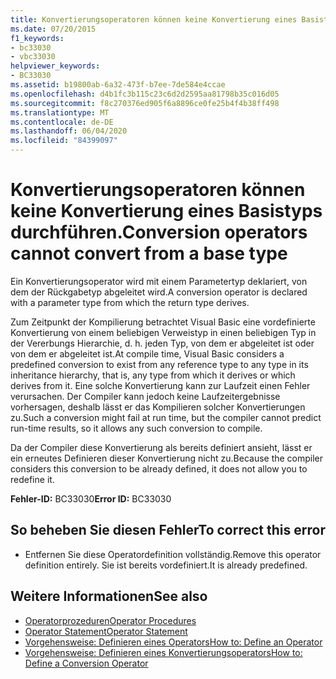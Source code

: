 ```yaml
---
title: Konvertierungsoperatoren können keine Konvertierung eines Basistyps durchführen.
ms.date: 07/20/2015
f1_keywords:
- bc33030
- vbc33030
helpviewer_keywords:
- BC33030
ms.assetid: b19800ab-6a32-473f-b7ee-7de584e4ccae
ms.openlocfilehash: d4b1fc3b115c23c6d2d2595aa81798b35c016d05
ms.sourcegitcommit: f8c270376ed905f6a8896ce0fe25b4f4b38ff498
ms.translationtype: MT
ms.contentlocale: de-DE
ms.lasthandoff: 06/04/2020
ms.locfileid: "84399097"
---
```

# <a name="conversion-operators-cannot-convert-from-a-base-type"></a><span data-ttu-id="4c2d8-102">Konvertierungsoperatoren können keine Konvertierung eines Basistyps durchführen.</span><span class="sxs-lookup"><span data-stu-id="4c2d8-102">Conversion operators cannot convert from a base type</span></span>
<span data-ttu-id="4c2d8-103">Ein Konvertierungsoperator wird mit einem Parametertyp deklariert, von dem der Rückgabetyp abgeleitet wird.</span><span class="sxs-lookup"><span data-stu-id="4c2d8-103">A conversion operator is declared with a parameter type from which the return type derives.</span></span>  
  
 <span data-ttu-id="4c2d8-104">Zum Zeitpunkt der Kompilierung betrachtet Visual Basic eine vordefinierte Konvertierung von einem beliebigen Verweistyp in einen beliebigen Typ in der Vererbungs Hierarchie, d. h. jeden Typ, von dem er abgeleitet ist oder von dem er abgeleitet ist.</span><span class="sxs-lookup"><span data-stu-id="4c2d8-104">At compile time, Visual Basic considers a predefined conversion to exist from any reference type to any type in its inheritance hierarchy, that is, any type from which it derives or which derives from it.</span></span> <span data-ttu-id="4c2d8-105">Eine solche Konvertierung kann zur Laufzeit einen Fehler verursachen. Der Compiler kann jedoch keine Laufzeitergebnisse vorhersagen, deshalb lässt er das Kompilieren solcher Konvertierungen zu.</span><span class="sxs-lookup"><span data-stu-id="4c2d8-105">Such a conversion might fail at run time, but the compiler cannot predict run-time results, so it allows any such conversion to compile.</span></span>  
  
 <span data-ttu-id="4c2d8-106">Da der Compiler diese Konvertierung als bereits definiert ansieht, lässt er ein erneutes Definieren dieser Konvertierung nicht zu.</span><span class="sxs-lookup"><span data-stu-id="4c2d8-106">Because the compiler considers this conversion to be already defined, it does not allow you to redefine it.</span></span>  
  
 <span data-ttu-id="4c2d8-107">**Fehler-ID:** BC33030</span><span class="sxs-lookup"><span data-stu-id="4c2d8-107">**Error ID:** BC33030</span></span>  
  
## <a name="to-correct-this-error"></a><span data-ttu-id="4c2d8-108">So beheben Sie diesen Fehler</span><span class="sxs-lookup"><span data-stu-id="4c2d8-108">To correct this error</span></span>  
  
- <span data-ttu-id="4c2d8-109">Entfernen Sie diese Operatordefinition vollständig.</span><span class="sxs-lookup"><span data-stu-id="4c2d8-109">Remove this operator definition entirely.</span></span> <span data-ttu-id="4c2d8-110">Sie ist bereits vordefiniert.</span><span class="sxs-lookup"><span data-stu-id="4c2d8-110">It is already predefined.</span></span>  
  
## <a name="see-also"></a><span data-ttu-id="4c2d8-111">Weitere Informationen</span><span class="sxs-lookup"><span data-stu-id="4c2d8-111">See also</span></span>

- [<span data-ttu-id="4c2d8-112">Operatorprozeduren</span><span class="sxs-lookup"><span data-stu-id="4c2d8-112">Operator Procedures</span></span>](../programming-guide/language-features/procedures/operator-procedures.md)
- [<span data-ttu-id="4c2d8-113">Operator Statement</span><span class="sxs-lookup"><span data-stu-id="4c2d8-113">Operator Statement</span></span>](../language-reference/statements/operator-statement.md)
- [<span data-ttu-id="4c2d8-114">Vorgehensweise: Definieren eines Operators</span><span class="sxs-lookup"><span data-stu-id="4c2d8-114">How to: Define an Operator</span></span>](../programming-guide/language-features/procedures/how-to-define-an-operator.md)
- [<span data-ttu-id="4c2d8-115">Vorgehensweise: Definieren eines Konvertierungsoperators</span><span class="sxs-lookup"><span data-stu-id="4c2d8-115">How to: Define a Conversion Operator</span></span>](../programming-guide/language-features/procedures/how-to-define-a-conversion-operator.md)
